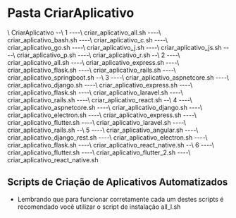 # Pasta CriarAplicativo

\ CriarAplicativo
--\ 1
----\ criar_aplicativo_all.sh
----\ criar_aplicativo_bash.sh
----\ criar_aplicativo_c.sh
----\ criar_aplicativo_go.sh
----\ criar_aplicativo_j.sh
----\ criar_aplicativo_js.sh
----\ criar_aplicativo_p.sh
----\ criar_aplicativo_r.sh
--\ 2
----\ criar_aplicativo_all.sh
----\ criar_aplicativo_express.sh
----\ criar_aplicativo_flask.sh
----\ criar_aplicativo_rails.sh
----\ criar_aplicativo_springboot.sh
--\ 3
----\ criar_aplicativo_aspnetcore.sh
----\ criar_aplicativo_django.sh
----\ criar_aplicativo_express.sh
----\ criar_aplicativo_flask.sh
----\ criar_aplicativo_laravel.sh
----\ criar_aplicativo_rails.sh
----\ criar_aplicativo_react.sh
--\ 4
----\ criar_aplicativo_aspnetcore.sh
----\ criar_aplicativo_django.sh
----\ criar_aplicativo_electron.sh
----\ criar_aplicativo_express.sh
----\ criar_aplicativo_flutter.sh
----\ criar_aplicativo_laravel.sh
----\ criar_aplicativo_rails.sh
--\ 5
----\ criar_aplicativo_angular.sh
----\ criar_aplicativo_django_rest.sh
----\ criar_aplicativo_electron.sh
----\ criar_aplicativo_flask.sh
----\ criar_aplicativo_react_native.sh
--\ 6
----\ criar_aplicativo_flutter.sh
----\ criar_aplicativo_flutter_2.sh
----\ criar_aplicativo_react_native.sh

## Scripts de Criação de Aplicativos Automatizados

- Lembrando que para funcionar corretamente cada um destes scripts é recomendado você utilizar o script de instalação all_l.sh
